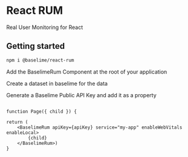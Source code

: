 # React RUM

Real User Monitoring for React

## Getting started

```bash
npm i @baselime/react-rum
```

Add the BaselimeRum Component at the root of your application 

Create a dataset in baselime for the data

Generate a Baselime Public API Key and add it as a property
```tsx

function Page({ child }) {

return (
    <BaselimeRum apiKey={apiKey} service="my-app" enableWebVitals enableLocal>
        {child}
    </BaselimeRum>)
}
```
